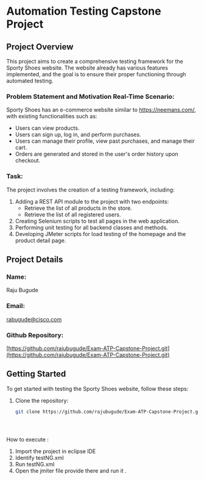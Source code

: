 # Automation Testing Capstone Project

## Project Overview
This project aims to create a comprehensive testing framework for the Sporty Shoes website. The website already has various features implemented, and the goal is to ensure their proper functioning through automated testing.

### Problem Statement and Motivation Real-Time Scenario:
Sporty Shoes has an e-commerce website similar to https://neemans.com/, with existing functionalities such as:
- Users can view products.
- Users can sign up, log in, and perform purchases.
- Users can manage their profile, view past purchases, and manage their cart.
- Orders are generated and stored in the user's order history upon checkout.

### Task:
The project involves the creation of a testing framework, including:
1. Adding a REST API module to the project with two endpoints:
   - Retrieve the list of all products in the store.
   - Retrieve the list of all registered users.
2. Creating Selenium scripts to test all pages in the web application.
3. Performing unit testing for all backend classes and methods.
4. Developing JMeter scripts for load testing of the homepage and the product detail page.

## Project Details

### Name:
Raju Bugude

### Email:
rabugude@cisco.com

### Github Repository:
[https://github.com/rajubugude/Exam-ATP-Capstone-Project.git](https://github.com/rajubugude/Exam-ATP-Capstone-Project.git)

## Getting Started
To get started with testing the Sporty Shoes website, follow these steps:

1. Clone the repository:
   ```bash
   git clone https://github.com/rajubugude/Exam-ATP-Capstone-Project.git





How to execute :
1.	Import the project in eclipse IDE
2.	Identify testNG.xml
3.	Run testNG.xml
4.	Open the jmiter file provide there and run it .
